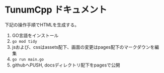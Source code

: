 # TunumCpp ドキュメント

下記の操作手順でHTMLを生成する。

1. GO言語をインストール
2. `go mod tidy`
3. jsおよび、cssはassets配下、画面の変更はpages配下のマークダウンを編集
4. `go run main.go`
5. githubへPUSH, docsディレクトリ配下をpagesで公開
